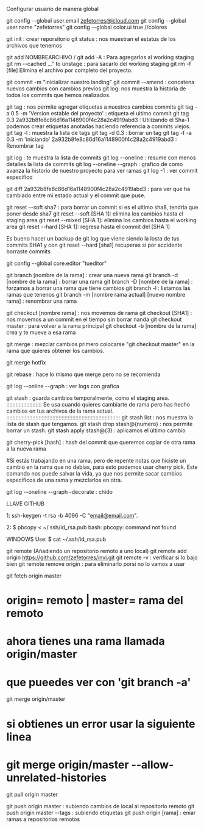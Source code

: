 Configurar usuario  de manera global

git config --global user.email zefetorres@icloud.com
git config --global user.name "zefetorres"
git config --global color.ui true   //colores

git init : crear reporsitorio
git status : nos muestran el estatus de los archivos que tenemos

git add NOMBREARCHIVO / git add -A : Para agregarlos al working staging
git rm --cached <file>..." to unstage : para sacarlo del working staging
git rm -f [file]  Elimina el archivo por completo del proyecto.

git commit -m "inicializar nuestro landing"
git commit --amend : concatena nuevos cambios con cambios previos
git log: nos muestra la historia de todos los commits que hemos realizados.

git tag : nos permite agregar etiquetas a nuestros cambios commits
git tag -a 0.5 -m 'Version estable del proyecto' : etiqueta el ultimo commit
git tag 0.3 2a932b8fe8c86d16a1148900f4c28a2c4919abd3 : Utilizando el Sha-1 podemos                           crear etiquetas anotadas haciendo referencia a commits viejos.
git tag -l : muestra la lista de tags
git tag -d 0.3 : borrar un tag
git tag -f -a 0.3 -m 'iniciando' 2a932b8fe8c86d16a1148900f4c28a2c4919abd3 : Renombrar tag

git log : te muestra la lista de commits
git log --oneline : resume con menos detalles la lista de commits
git log --oneline --graph : grafico de como avanza la historio de nuestro proyecto     para ver ramas
git log -1 :  ver commit especifico

git diff 2a932b8fe8c86d16a1148900f4c28a2c4919abd3 : para ver que ha cambiado entre mi estado actual y el commit que puse.

git reset --soft sha7 : para borrar un commit si es el ultimo sha8, tendria que poner desde sha7
git reset --soft [SHA 1]: elimina los cambios hasta el staging area
git reset --mixed [SHA 1]: elimina los cambios hasta el working area
git reset --hard [SHA 1]: regresa hasta el commit del [SHA 1]

Es bueno hacer un backup de git log que viene siendo la losta de tus commits SHA1
y con git reset --hard [sha1] recuperas si por accidente borraste commits

git config --global core.editor "tueditor"

git branch [nombre de la rama] : crear una nueva rama
git branch -d [nombre de la rama] : borrar una rama
git branch -D [nombre de la rama] : forzamos a borrar una rama que tiene cambios
git branch -l : listamos las ramas que tenenos
git branch -m [nombre rama actual] [nuevo nombre rama] : renombrar una rama

git checkout [nombre rama]  : nos movemos de rama
git checkout [SHA1] : nos movemos a un commit en el tiempo sin borrar nanda
git checkout master : para volver a la rama principal
git checkout -b [nombre de la rama] crea y te mueve a esa rama


git merge : mezclar cambios primero colocarse "git checkout master" en la rama que quieres obtener los cambios.

git merge hotfix


git rebase : hace lo mismo que merge pero no se recomienda 

git log --online --graph : ver logs con grafica

git stash : guarda cambios temporalmente, como el staging area. :::::::::::::::::::::::
Se usa cuando quieres cambiarte de rama pero has hecho cambios en tus archivos de la rama actual. ::::::::::::::::::::::::::::::::::::::::::::::::::::::::::::::::::::::::::
git stash list : nos muestra la lista de stash que tengamos.
git stash drop stash@{numero} : nos permite borrar un stash.
git stash apply stash@{3} : aplicamos el último cambio

git cherry-pick [hash] : hash del commit que queremos copiar de otra rama a la nueva rama

#Si estás trabajando en una rama, pero de repente notas que hiciste un cambio en la rama que no debías, para esto podemos usar cherry pick. Este comando nos puede salvar la vida, ya que nos permite sacar cambios específicos de una rama y mezclarlos en otra.

git log --oneline --graph -decorate : chido

LLAVE GITHUB

1: ssh-keygen -t rsa -b 4096 -C "email@email.com".

2: $ pbcopy < ~/.ssh/id_rsa.pub
    bash: pbcopy: command not found

  WINDOWS Use:
  $ cat ~/.ssh/id_rsa.pub

git remote (Añadiendo un repositorio remoto a uno local)
git remote add origin https://github.com/zefetorres/invi.git
git remote -v : verificar si lo bajo bien
git remote remove origin : para eliminarlo porsi no lo vamos a usar

git fetch origin master 
# origin= remoto | master= rama del remoto
# ahora tienes una rama llamada origin/master
# que pueedes ver con 'git branch -a'
git merge origin/master
# si obtienes un error usar la siguiente linea
# git merge origin/master --allow-unrelated-histories
git pull origin master

git push origin master : subiendo cambios de local al repositorio remoto
git push origin master --tags : subiendo etiquetas
git push origin [rama] : eniar ramas a repositorios remotos


